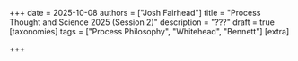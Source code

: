 +++
date = 2025-10-08
authors = ["Josh Fairhead"]
title = "Process Thought and Science 2025 (Session 2)"
description = "???"
draft = true
[taxonomies]
tags = ["Process Philosophy", "Whitehead", "Bennett"]
[extra]

+++
